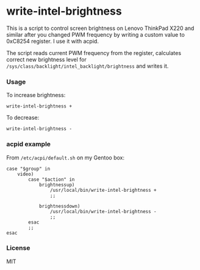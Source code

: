 # write-intel-brightness

This is a script to control screen brightness on Lenovo ThinkPad X220 and similar after you changed PWM frequency by writing a custom value to 0xC8254 register. I use it with acpid.

The script reads current PWM frequency from the register, calculates correct new brightness level for `/sys/class/backlight/intel_backlight/brightness` and writes it.

### Usage

To increase brightness:
```
write-intel-brightness +
```

To decrease:
```
write-intel-brightness -
```

### acpid example

From `/etc/acpi/default.sh` on my Gentoo box:

```
case "$group" in
    video)
        case "$action" in
            brightnessup)
                /usr/local/bin/write-intel-brightness +
                ;;

            brightnessdown)
                /usr/local/bin/write-intel-brightness -
                ;;
        esac
        ;;
esac
```

### License

MIT
